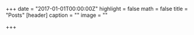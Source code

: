 +++
date = "2017-01-01T00:00:00Z"
highlight = false
math = false
title = "Posts"
[header]
caption = ""
image = ""

+++
